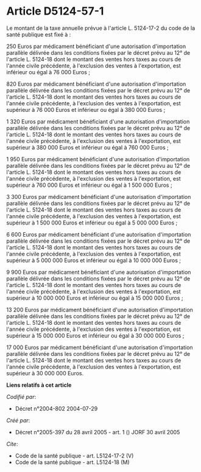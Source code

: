 # Article D5124-57-1

Le montant de la taxe annuelle prévue à l'article L. 5124-17-2 du code de la santé publique est fixé à :

250 Euros par médicament bénéficiant d'une autorisation d'importation parallèle délivrée dans les conditions fixées par le
décret prévu au 12° de l'article L. 5124-18 dont le montant des ventes hors taxes au cours de l'année civile précédente, à
l'exclusion des ventes à l'exportation, est inférieur ou égal à 76 000 Euros ;

820 Euros par médicament bénéficiant d'une autorisation d'importation parallèle délivrée dans les conditions fixées par le
décret prévu au 12° de l'article L. 5124-18 dont le montant des ventes hors taxes au cours de l'année civile précédente, à
l'exclusion des ventes à l'exportation, est supérieur à 76 000 Euros et inférieur ou égal à 380 000 Euros ;

1 320 Euros par médicament bénéficiant d'une autorisation d'importation parallèle délivrée dans les conditions fixées par le
décret prévu au 12° de l'article L. 5124-18 dont le montant des ventes hors taxes au cours de l'année civile précédente, à
l'exclusion des ventes à l'exportation, est supérieur à 380 000 Euros et inférieur ou égal à 760 000 Euros ;

1 950 Euros par médicament bénéficiant d'une autorisation d'importation parallèle délivrée dans les conditions fixées par le
décret prévu au 12° de l'article L. 5124-18 dont le montant des ventes hors taxes au cours de l'année civile précédente, à
l'exclusion des ventes à l'exportation, est supérieur à 760 000 Euros et inférieur ou égal à 1 500 000 Euros ;

3 300 Euros par médicament bénéficiant d'une autorisation d'importation parallèle délivrée dans les conditions fixées par le
décret prévu au 12° de l'article L. 5124-18 dont le montant des ventes hors taxes au cours de l'année civile précédente, à
l'exclusion des ventes à l'exportation, est supérieur à 1 500 000 Euros et inférieur ou égal à 5 000 000 Euros ;

6 600 Euros par médicament bénéficiant d'une autorisation d'importation parallèle délivrée dans les conditions fixées par le
décret prévu au 12° de l'article L. 5124-18 dont le montant des ventes hors taxes au cours de l'année civile précédente, à
l'exclusion des ventes à l'exportation, est supérieur à 5 000 000 Euros et inférieur ou égal à 10 000 000 Euros ;

9 900 Euros par médicament bénéficiant d'une autorisation d'importation parallèle délivrée dans les conditions fixées par le
décret prévu au 12° de l'article L. 5124-18 dont le montant des ventes hors taxes au cours de l'année civile précédente, à
l'exclusion des ventes à l'exportation, est supérieur à 10 000 000 Euros et inférieur ou égal à 15 000 000 Euros ;

13 200 Euros par médicament bénéficiant d'une autorisation d'importation parallèle délivrée dans les conditions fixées par le
décret prévu au 12° de l'article L. 5124-18 dont le montant des ventes hors taxes au cours de l'année civile précédente, à
l'exclusion des ventes à l'exportation, est supérieur à 15 000 000 Euros et inférieur ou égal à 30 000 000 Euros ;

17 000 Euros par médicament bénéficiant d'une autorisation d'importation parallèle délivrée dans les conditions fixées par le
décret prévu au 12° de l'article L. 5124-18 dont le montant des ventes hors taxes au cours de l'année civile précédente, à
l'exclusion des ventes à l'exportation, est supérieur à 30 000 000 Euros.

**Liens relatifs à cet article**

_Codifié par_:

  - Décret n°2004-802 2004-07-29

_Créé par_:

  - Décret n°2005-397 du 28 avril 2005 - art. 1 () JORF 30 avril 2005

_Cite_:

  - Code de la santé publique - art. L5124-17-2 (V)
  - Code de la santé publique - art. L5124-18 (M)
